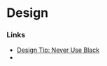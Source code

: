 # Design

### Links

* [Design Tip: Never Use Black](https://ianstormtaylor.com/design-tip-never-use-black)
*
